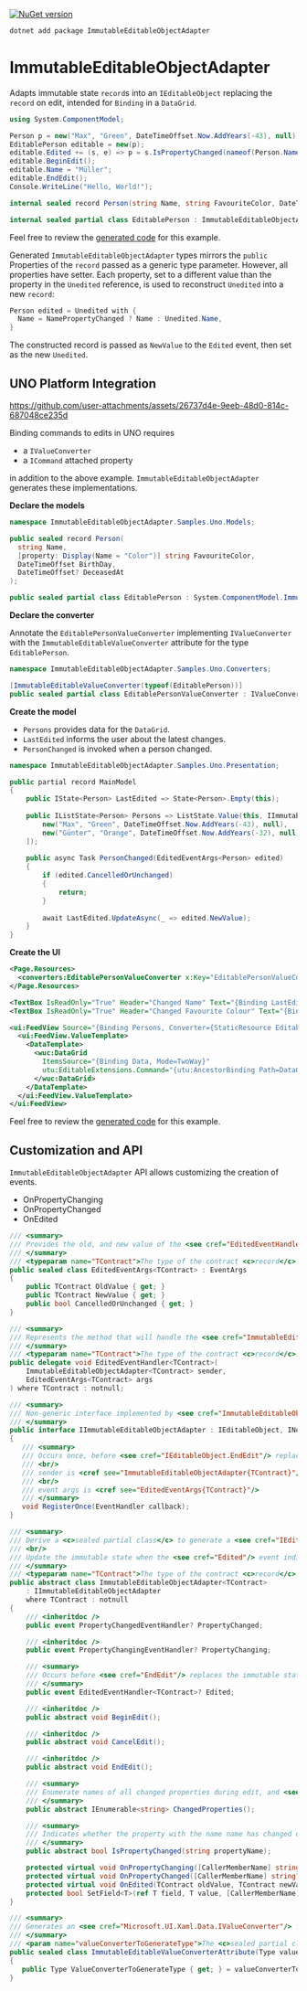 [![NuGet version](https://badge.fury.io/nu/ImmutableEditableObjectAdapter.svg)](https://www.nuget.org/packages/ImmutableEditableObjectAdapter)

```bash
dotnet add package ImmutableEditableObjectAdapter
```

# ImmutableEditableObjectAdapter

Adapts immutable state `record`s into an `IEditableObject` replacing the `record` on edit, intended for `Binding` in a `DataGrid`. 

```csharp
using System.ComponentModel;

Person p = new("Max", "Green", DateTimeOffset.Now.AddYears(-43), null);
EditablePerson editable = new(p);
editable.Edited += (s, e) => p = s.IsPropertyChanged(nameof(Person.Name)) ? e.NewValue : p;
editable.BeginEdit();
editable.Name = "Müller";
editable.EndEdit();
Console.WriteLine("Hello, World!");

internal sealed record Person(string Name, string FavouriteColor, DateTimeOffset BirthDay, DateTimeOffset? DeceasedAt);

internal sealed partial class EditablePerson : ImmutableEditableObjectAdapter<Person>;
```

Feel free to review the [generated code](https://github.com/ProphetLamb/ImmutableEditableObjectAdapter/blob/main/sample/ImmutableEditableObjectAdapter.Samples/GeneratedFiles/ImmutableEditableObjectAdapter/ImmutableEditableObjectAdapter.ImmutableEditableObjectAdapterGenerator/EditablePerson.g.cs#L7) for this example.

Generated `ImmutableEditableObjectAdapter` types mirrors the `public` Properties of the `record` passed as a generic type parameter. However, all properties have setter.
Each property, set to a different value than the property in the `Unedited` reference, is used to reconstruct `Unedited` into a new `record`:

```csharp
Person edited = Unedited with {
  Name = NamePropertyChanged ? Name : Unedited.Name,
}
```

The constructed record is passed as `NewValue` to the `Edited` event, then set as the new `Unedited`.

## UNO Platform Integration

https://github.com/user-attachments/assets/26737d4e-9eeb-48d0-814c-687048ce235d

Binding commands to edits in UNO requires
- a `IValueConverter`
- a `ICommand` attached property

in addition to the above example. `ImmutableEditableObjectAdapter` generates these implementations.

**Declare the models**

```csharp
namespace ImmutableEditableObjectAdapter.Samples.Uno.Models;

public sealed record Person(
  string Name,
  [property: Display(Name = "Color")] string FavouriteColor,
  DateTimeOffset BirthDay,
  DateTimeOffset? DeceasedAt
);

public sealed partial class EditablePerson : System.ComponentModel.ImmutableEditableObjectAdapter<Person>;
```

**Declare the converter**

Annotate the `EditablePersonValueConverter` implementing `IValueConverter` with the `ImmutableEditableValueConverter` attribute for the type `EditablePerson`.

```csharp
namespace ImmutableEditableObjectAdapter.Samples.Uno.Converters;

[ImmutableEditableValueConverter(typeof(EditablePerson))]
public sealed partial class EditablePersonValueConverter : IValueConverter;
```

**Create the model**

- `Persons` provides data for the `DataGrid`.
- `LastEdited` informs the user about the latest changes.
- `PersonChanged` is invoked when a person changed.

```csharp
namespace ImmutableEditableObjectAdapter.Samples.Uno.Presentation;

public partial record MainModel
{
    public IState<Person> LastEdited => State<Person>.Empty(this); 
    
    public IListState<Person> Persons => ListState.Value(this, IImmutableList<Person> () => [
        new("Max", "Green", DateTimeOffset.Now.AddYears(-43), null),
        new("Günter", "Orange", DateTimeOffset.Now.AddYears(-32), null),
    ]);
    
    public async Task PersonChanged(EditedEventArgs<Person> edited)
    {
        if (edited.CancelledOrUnchanged)
        {
            return;
        }
    
        await LastEdited.UpdateAsync(_ => edited.NewValue);
    }
}
```

**Create the UI**

```xml
<Page.Resources>
  <converters:EditablePersonValueConverter x:Key="EditablePersonValueConverter" />
</Page.Resources>
```

```xml
<TextBox IsReadOnly="True" Header="Changed Name" Text="{Binding LastEdited.Name}" />
<TextBox IsReadOnly="True" Header="Changed Favourite Colour" Text="{Binding LastEdited.FavouriteColor}" />

<ui:FeedView Source="{Binding Persons, Converter={StaticResource EditablePersonValueConverter}}">
  <ui:FeedView.ValueTemplate>
    <DataTemplate>
      <wuc:DataGrid
        ItemsSource="{Binding Data, Mode=TwoWay}"
        utu:EditableExtensions.Command="{utu:AncestorBinding Path=DataContext.PersonChanged, AncestorType=ui:FeedView}">
      </wuc:DataGrid>
    </DataTemplate>
  </ui:FeedView.ValueTemplate>
</ui:FeedView>
```

Feel free to review the [generated code](https://github.com/ProphetLamb/ImmutableEditableObjectAdapter/blob/main/sample/ImmutableEditableObjectAdapter.Samples.Uno/ImmutableEditableObjectAdapter.Samples.Uno/GeneratedFiles/ImmutableEditableObjectAdapter/ImmutableEditableObjectAdapter.ImmutableEditableObjectAdapterGenerator/EditablePersonValueConverter.g.cs#L5) for this example.

## Customization and API

`ImmutableEditableObjectAdapter` API allows customizing the creation of events.

- OnPropertyChanging
- OnPropertyChanged
- OnEdited

```csharp
/// <summary>
/// Provides the old, and new value of the <see cref="EditedEventHandler{TContract}"/>.
/// </summary>
/// <typeparam name="TContract">The type of the contract <c>record</c>.</typeparam>
public sealed class EditedEventArgs<TContract> : EventArgs
{
    public TContract OldValue { get; }
    public TContract NewValue { get; }
    public bool CancelledOrUnchanged { get; }
}

/// <summary>
/// Represents the method that will handle the <see cref="ImmutableEditableObjectAdapter{TContract}.Edited"/> event of an <see cref="ImmutableEditableObjectAdapter{TContract}"/> instance.
/// </summary>
/// <typeparam name="TContract">The type of the contract <c>record</c>.</typeparam>
public delegate void EditedEventHandler<TContract>(
    ImmutableEditableObjectAdapter<TContract> sender,
    EditedEventArgs<TContract> args
) where TContract : notnull;

/// <summary>
/// Non-generic interface implemented by <see cref="ImmutableEditableObjectAdapter{TContract}"/>.
/// </summary>
public interface IImmutableEditableObjectAdapter : IEditableObject, INotifyPropertyChanged, INotifyPropertyChanging
{
   /// <summary>
   /// Occurs once, before <see cref="IEditableObject.EndEdit"/> replaces the immutable state <c>record</c>, or <see cref="IEditableObject.CancelEdit"/> discards changes.
   /// <br/>
   /// sender is <cref see="ImmutableEditableObjectAdapter{TContract}"/>
   /// <br/>
   /// event args is <cref see="EditedEventArgs{TContract}"/>
   /// </summary>
   void RegisterOnce(EventHandler callback);
}

/// <summary>
/// Derive a <c>sealed partial class</c> to generate a <see cref="IEditableObject"/> from a immutable state <c>record</c> type.
/// <br/>
/// Update the immutable state when the <see cref="Edited"/> event indicates the state is replaced.
/// </summary>
/// <typeparam name="TContract">The type of the contract <c>record</c>.</typeparam>
public abstract class ImmutableEditableObjectAdapter<TContract>
    : IImmutableEditableObjectAdapter
    where TContract : notnull
{
    /// <inheritdoc />
    public event PropertyChangedEventHandler? PropertyChanged;

    /// <inheritdoc />
    public event PropertyChangingEventHandler? PropertyChanging;

    /// <summary>
    /// Occurs before <see cref="EndEdit"/> replaces the immutable state <c>record</c>.
    /// </summary>
    public event EditedEventHandler<TContract>? Edited;

    /// <inheritdoc />
    public abstract void BeginEdit();

    /// <inheritdoc />
    public abstract void CancelEdit();

    /// <inheritdoc />
    public abstract void EndEdit();

    /// <summary>
    /// Enumerate names of all changed properties during edit, and <see cref="Edited"/>.
    /// </summary>
    public abstract IEnumerable<string> ChangedProperties();

    /// <summary>
    /// Indicates whether the property with the name name has changed during edit, and <see cref="Edited"/>.
    /// </summary>
    public abstract bool IsPropertyChanged(string propertyName);

    protected virtual void OnPropertyChanging([CallerMemberName] string? propertyName = null);
    protected virtual void OnPropertyChanged([CallerMemberName] string? propertyName = null);
    protected virtual void OnEdited(TContract oldValue, TContract newValue);
    protected bool SetField<T>(ref T field, T value, [CallerMemberName] string? propertyName = null);
}

/// <summary>
/// Generates an <see cref="Microsoft.UI.Xaml.Data.IValueConverter"/> for your <see cref="ImmutableEditableObjectAdapter{TContract}"/> type, by annotating it with the converter type you wish to generate the members of.
/// </summary>
/// <param name="valueConverterToGenerateType">The <c>sealed partial class</c> type of the <see cref="Microsoft.UI.Xaml.Data.IValueConverter"/> to generate.</param>
public sealed class ImmutableEditableValueConverterAttribute(Type valueConverterToGenerateType) : Attribute
{
   public Type ValueConverterToGenerateType { get; } = valueConverterToGenerateType;
}
```
